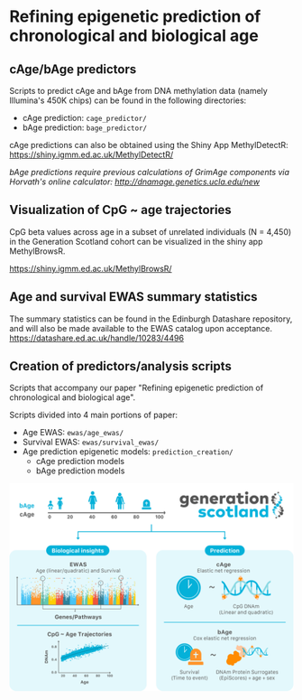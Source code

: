 # Refining epigenetic prediction of chronological and biological age

## cAge/bAge predictors

Scripts to predict cAge and bAge from DNA methylation data (namely Illumina's 450K chips) can be found in the following directories:
- cAge prediction: `cage_predictor/`
- bAge prediction: `bage_predictor/`

cAge predictions can also be obtained using the Shiny App MethylDetectR: https://shiny.igmm.ed.ac.uk/MethylDetectR/

*bAge predictions require previous calculations of GrimAge components via Horvath's online calculator: http://dnamage.genetics.ucla.edu/new*

## Visualization of CpG ~ age trajectories

CpG beta values across age in a subset of unrelated individuals (N = 4,450) in the Generation Scotland cohort can be visualized in the shiny app MethylBrowsR.

https://shiny.igmm.ed.ac.uk/MethylBrowsR/


## Age and survival EWAS summary statistics

The summary statistics can be found in the Edinburgh Datashare repository, and will also be made available to the EWAS catalog upon acceptance.
https://datashare.ed.ac.uk/handle/10283/4496


## Creation of predictors/analysis scripts

Scripts that accompany our paper "Refining epigenetic prediction of chronological and biological age".

Scripts divided into 4 main portions of paper:
- Age EWAS: `ewas/age_ewas/`
- Survival EWAS: `ewas/survival_ewas/`
- Age prediction epigenetic models: `prediction_creation/`
    - cAge prediction models
    - bAge prediction models

![Study overview](study_overview.png)
